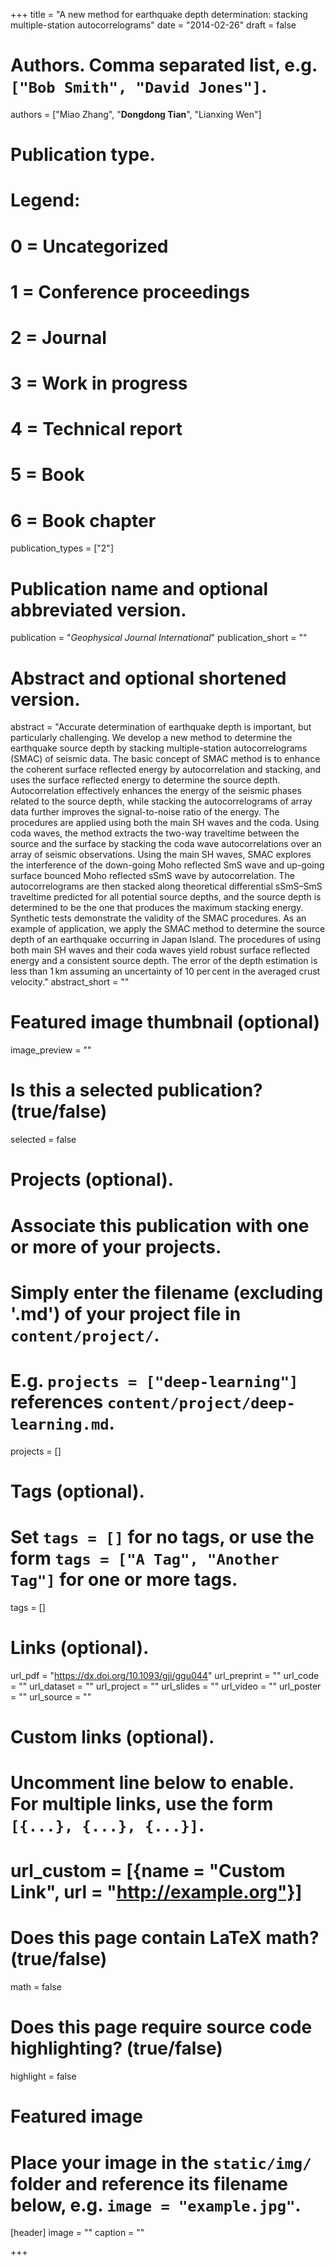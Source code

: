 +++
title = "A new method for earthquake depth determination: stacking multiple-station autocorrelograms"
date = "2014-02-26"
draft = false

# Authors. Comma separated list, e.g. `["Bob Smith", "David Jones"]`.
authors = ["Miao Zhang", "**Dongdong Tian**", "Lianxing Wen"]

# Publication type.
# Legend:
# 0 = Uncategorized
# 1 = Conference proceedings
# 2 = Journal
# 3 = Work in progress
# 4 = Technical report
# 5 = Book
# 6 = Book chapter
publication_types = ["2"]

# Publication name and optional abbreviated version.
publication = "*Geophysical Journal International*"
publication_short = ""

# Abstract and optional shortened version.
abstract = "Accurate determination of earthquake depth is important, but particularly challenging. We develop a new method to determine the earthquake source depth by stacking multiple-station autocorrelograms (SMAC) of seismic data. The basic concept of SMAC method is to enhance the coherent surface reflected energy by autocorrelation and stacking, and uses the surface reflected energy to determine the source depth. Autocorrelation effectively enhances the energy of the seismic phases related to the source depth, while stacking the autocorrelograms of array data further improves the signal-to-noise ratio of the energy. The procedures are applied using both the main SH waves and the coda. Using coda waves, the method extracts the two-way traveltime between the source and the surface by stacking the coda wave autocorrelations over an array of seismic observations. Using the main SH waves, SMAC explores the interference of the down-going Moho reflected SmS wave and up-going surface bounced Moho reflected sSmS wave by autocorrelation. The autocorrelograms are then stacked along theoretical differential sSmS–SmS traveltime predicted for all potential source depths, and the source depth is determined to be the one that produces the maximum stacking energy. Synthetic tests demonstrate the validity of the SMAC procedures. As an example of application, we apply the SMAC method to determine the source depth of an earthquake occurring in Japan Island. The procedures of using both main SH waves and their coda waves yield robust surface reflected energy and a consistent source depth. The error of the depth estimation is less than 1 km assuming an uncertainty of 10 per cent in the averaged crust velocity."
abstract_short = ""

# Featured image thumbnail (optional)
image_preview = ""

# Is this a selected publication? (true/false)
selected = false

# Projects (optional).
#   Associate this publication with one or more of your projects.
#   Simply enter the filename (excluding '.md') of your project file in `content/project/`.
#   E.g. `projects = ["deep-learning"]` references `content/project/deep-learning.md`.
projects = []

# Tags (optional).
#   Set `tags = []` for no tags, or use the form `tags = ["A Tag", "Another Tag"]` for one or more tags.
tags = []

# Links (optional).
url_pdf = "https://dx.doi.org/10.1093/gji/ggu044"
url_preprint = ""
url_code = ""
url_dataset = ""
url_project = ""
url_slides = ""
url_video = ""
url_poster = ""
url_source = ""

# Custom links (optional).
#   Uncomment line below to enable. For multiple links, use the form `[{...}, {...}, {...}]`.
# url_custom = [{name = "Custom Link", url = "http://example.org"}]

# Does this page contain LaTeX math? (true/false)
math = false

# Does this page require source code highlighting? (true/false)
highlight = false

# Featured image
# Place your image in the `static/img/` folder and reference its filename below, e.g. `image = "example.jpg"`.
[header]
image = ""
caption = ""

+++
